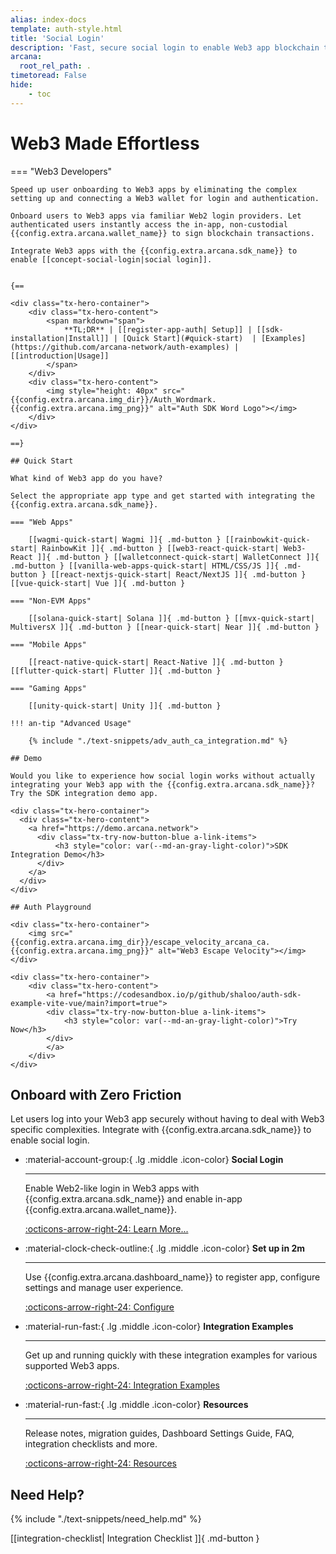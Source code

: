 ```yaml
---
alias: index-docs
template: auth-style.html
title: 'Social Login'
description: 'Fast, secure social login to enable Web3 app blockchain transactions.'
arcana:
  root_rel_path: .
timetoread: False
hide: 
    - toc
---
```


# Web3 Made Effortless

<!---

!!! quote "Don't Panic!"

      All you really need to know for the moment is that the universe is a lot more complicated than you might think, even if you start from a position of thinking it’s pretty damn complicated in the first place.

      -- Douglas Adams (The Hitchhiker's Guide to the Galaxy)

{==

This documentation contains everything you need to get started using [[introduction|{{config.extra.arcana.sdk_name}}]].

==}
-->

=== "Web3 Developers"

    Speed up user onboarding to Web3 apps by eliminating the complex setting up and connecting a Web3 wallet for login and authentication. 
    
    Onboard users to Web3 apps via familiar Web2 login providers. Let authenticated users instantly access the in-app, non-custodial {{config.extra.arcana.wallet_name}} to sign blockchain transactions.

    Integrate Web3 apps with the {{config.extra.arcana.sdk_name}} to enable [[concept-social-login|social login]].


    {==

    <div class="tx-hero-container">
        <div class="tx-hero-content">
            <span markdown="span">
                **TL;DR** | [[register-app-auth| Setup]] | [[sdk-installation|Install]] | [Quick Start](#quick-start)  | [Examples](https://github.com/arcana-network/auth-examples) | [[introduction|Usage]]
            </span>
        </div>
        <div class="tx-hero-content">
            <img style="height: 40px" src="{{config.extra.arcana.img_dir}}/Auth_Wordmark.{{config.extra.arcana.img_png}}" alt="Auth SDK Word Logo"></img>
        </div>
    </div>

    ==}

    ## Quick Start

    What kind of Web3 app do you have? 
    
    Select the appropriate app type and get started with integrating the {{config.extra.arcana.sdk_name}}.

    === "Web Apps"

        [[wagmi-quick-start| Wagmi ]]{ .md-button } [[rainbowkit-quick-start| RainbowKit ]]{ .md-button } [[web3-react-quick-start| Web3-React ]]{ .md-button } [[walletconnect-quick-start| WalletConnect ]]{ .md-button } [[vanilla-web-apps-quick-start| HTML/CSS/JS ]]{ .md-button } [[react-nextjs-quick-start| React/NextJS ]]{ .md-button } [[vue-quick-start| Vue ]]{ .md-button }

    === "Non-EVM Apps"

        [[solana-quick-start| Solana ]]{ .md-button } [[mvx-quick-start| MultiversX ]]{ .md-button } [[near-quick-start| Near ]]{ .md-button }

    === "Mobile Apps"

        [[react-native-quick-start| React-Native ]]{ .md-button } [[flutter-quick-start| Flutter ]]{ .md-button }

    === "Gaming Apps"

        [[unity-quick-start| Unity ]]{ .md-button }

    !!! an-tip "Advanced Usage"
    
        {% include "./text-snippets/adv_auth_ca_integration.md" %}

    ## Demo

    Would you like to experience how social login works without actually integrating your Web3 app with the {{config.extra.arcana.sdk_name}}? Try the SDK integration demo app.
    
    <div class="tx-hero-container">
      <div class="tx-hero-content">
        <a href="https://demo.arcana.network">
          <div class="tx-try-now-button-blue a-link-items">
              <h3 style="color: var(--md-an-gray-light-color)">SDK Integration Demo</h3>
          </div>
        </a>
      </div>
    </div>

    ## Auth Playground

    <div class="tx-hero-container">
        <img src="{{config.extra.arcana.img_dir}}/escape_velocity_arcana_ca.{{config.extra.arcana.img_png}}" alt="Web3 Escape Velocity"></img>
    </div>

    <div class="tx-hero-container">
        <div class="tx-hero-content">
            <a href="https://codesandbox.io/p/github/shaloo/auth-sdk-example-vite-vue/main?import=true">
            <div class="tx-try-now-button-blue a-link-items">
                <h3 style="color: var(--md-an-gray-light-color)">Try Now</h3>
            </div>
            </a>
        </div>
    </div>

## Onboard with Zero Friction

Let users log into your Web3 app securely without having to deal with Web3 specific complexities. Integrate with {{config.extra.arcana.sdk_name}} to enable social login.

<div class="grid cards" markdown>

-   :material-account-group:{ .lg .middle .icon-color} __Social Login__

    ---

    Enable Web2-like login in Web3 apps with {{config.extra.arcana.sdk_name}} and enable in-app {{config.extra.arcana.wallet_name}}.

    [:octicons-arrow-right-24: Learn More...]({{page.meta.arcana.root_rel_path}}/concepts/social-login.md)

-   :material-clock-check-outline:{ .lg .middle .icon-color} __Set up in 2m__

    ---

    Use {{config.extra.arcana.dashboard_name}} to register app, configure settings and manage user experience.

    [:octicons-arrow-right-24: Configure]({{page.meta.arcana.root_rel_path}}/setup/config-dApp-with-db.md)

-   :material-run-fast:{ .lg .middle .icon-color} __Integration Examples__

    ---

    Get up and running quickly with these integration examples for various supported Web3 apps.

    [:octicons-arrow-right-24: Integration Examples](https://github.com/arcana-network/auth-examples)

-   :material-run-fast:{ .lg .middle .icon-color} __Resources__

    ---

    Release notes, migration guides, Dashboard Settings Guide, FAQ, integration checklists and more.

    [:octicons-arrow-right-24: Resources](https://docs.arcana.network/relnotes/latest-auth-release-note/)

</div>

## Need Help?

{% include "./text-snippets/need_help.md" %}

[[integration-checklist| Integration Checklist ]]{ .md-button }
